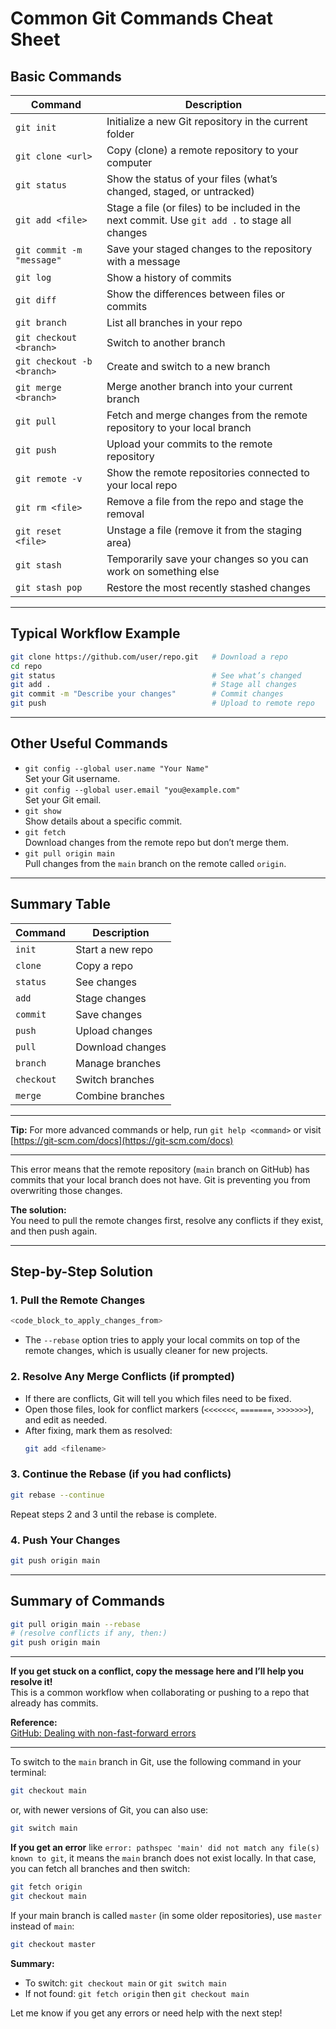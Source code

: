 # Common Git Commands Cheat Sheet

## Basic Commands

| Command | Description |
|---------|-------------|
| `git init` | Initialize a new Git repository in the current folder |
| `git clone <url>` | Copy (clone) a remote repository to your computer |
| `git status` | Show the status of your files (what’s changed, staged, or untracked) |
| `git add <file>` | Stage a file (or files) to be included in the next commit. Use `git add .` to stage all changes |
| `git commit -m "message"` | Save your staged changes to the repository with a message |
| `git log` | Show a history of commits |
| `git diff` | Show the differences between files or commits |
| `git branch` | List all branches in your repo |
| `git checkout <branch>` | Switch to another branch |
| `git checkout -b <branch>` | Create and switch to a new branch |
| `git merge <branch>` | Merge another branch into your current branch |
| `git pull` | Fetch and merge changes from the remote repository to your local branch |
| `git push` | Upload your commits to the remote repository |
| `git remote -v` | Show the remote repositories connected to your local repo |
| `git rm <file>` | Remove a file from the repo and stage the removal |
| `git reset <file>` | Unstage a file (remove it from the staging area) |
| `git stash` | Temporarily save your changes so you can work on something else |
| `git stash pop` | Restore the most recently stashed changes |

---

## Typical Workflow Example

```sh
git clone https://github.com/user/repo.git   # Download a repo
cd repo
git status                                   # See what’s changed
git add .                                    # Stage all changes
git commit -m "Describe your changes"        # Commit changes
git push                                     # Upload to remote repo
```

---

## Other Useful Commands

- `git config --global user.name "Your Name"`  
  Set your Git username.
- `git config --global user.email "you@example.com"`  
  Set your Git email.
- `git show`  
  Show details about a specific commit.
- `git fetch`  
  Download changes from the remote repo but don’t merge them.
- `git pull origin main`  
  Pull changes from the `main` branch on the remote called `origin`.

---

## Summary Table

| Command | Description |
|---------|-------------|
| `init` | Start a new repo |
| `clone` | Copy a repo |
| `status` | See changes |
| `add` | Stage changes |
| `commit` | Save changes |
| `push` | Upload changes |
| `pull` | Download changes |
| `branch` | Manage branches |
| `checkout` | Switch branches |
| `merge` | Combine branches |

---

**Tip:** For more advanced commands or help, run `git help <command>` or visit [https://git-scm.com/docs](https://git-scm.com/docs) 

---

This error means that the remote repository (`main` branch on GitHub) has commits that your local branch does not have. Git is preventing you from overwriting those changes.

**The solution:**  
You need to pull the remote changes first, resolve any conflicts if they exist, and then push again.

---

## **Step-by-Step Solution**

### 1. **Pull the Remote Changes**
```sh
<code_block_to_apply_changes_from>
```
- The `--rebase` option tries to apply your local commits on top of the remote changes, which is usually cleaner for new projects.

### 2. **Resolve Any Merge Conflicts (if prompted)**
- If there are conflicts, Git will tell you which files need to be fixed.
- Open those files, look for conflict markers (`<<<<<<<`, `=======`, `>>>>>>>`), and edit as needed.
- After fixing, mark them as resolved:
  ```sh
  git add <filename>
  ```

### 3. **Continue the Rebase (if you had conflicts)**
```sh
git rebase --continue
```
Repeat steps 2 and 3 until the rebase is complete.

### 4. **Push Your Changes**
```sh
git push origin main
```

---

## **Summary of Commands**
```sh
git pull origin main --rebase
# (resolve conflicts if any, then:)
git push origin main
```

---

**If you get stuck on a conflict, copy the message here and I’ll help you resolve it!**  
This is a common workflow when collaborating or pushing to a repo that already has commits.

**Reference:**  
[GitHub: Dealing with non-fast-forward errors](https://docs.github.com/en/get-started/using-git/pushing-commits-to-a-remote-repository#dealing-with-non-fast-forward-errors) 

---

To switch to the `main` branch in Git, use the following command in your terminal:

```sh
git checkout main
```
or, with newer versions of Git, you can also use:
```sh
git switch main
```

**If you get an error** like `error: pathspec 'main' did not match any file(s) known to git`, it means the `main` branch does not exist locally. In that case, you can fetch all branches and then switch:

```sh
git fetch origin
git checkout main
```

If your main branch is called `master` (in some older repositories), use `master` instead of `main`:

```sh
git checkout master
```

**Summary:**
- To switch: `git checkout main` or `git switch main`
- If not found: `git fetch origin` then `git checkout main`

Let me know if you get any errors or need help with the next step! 
